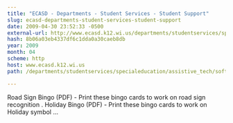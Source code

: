 ```yaml
---
title: "ECASD - Departments - Student Services - Student Support"
slug: ecasd-departments-student-services-student-support
date: 2009-04-30 23:52:33 -0500
external-url: http://www.ecasd.k12.wi.us/departments/studentservices/specialeducation/assistive_tech/software/boardmaker/boardmaker_index.html
hash: 8b06a03eb4337df6c1dda0a30caeb8db
year: 2009
month: 04
scheme: http
host: www.ecasd.k12.wi.us
path: /departments/studentservices/specialeducation/assistive_tech/software/boardmaker/boardmaker_index.html

---
```


Road Sign Bingo (PDF) - Print these bingo cards to work on road sign recognition   . Holiday Bingo (PDF) - Print these bingo cards to work on Holiday symbol ...

